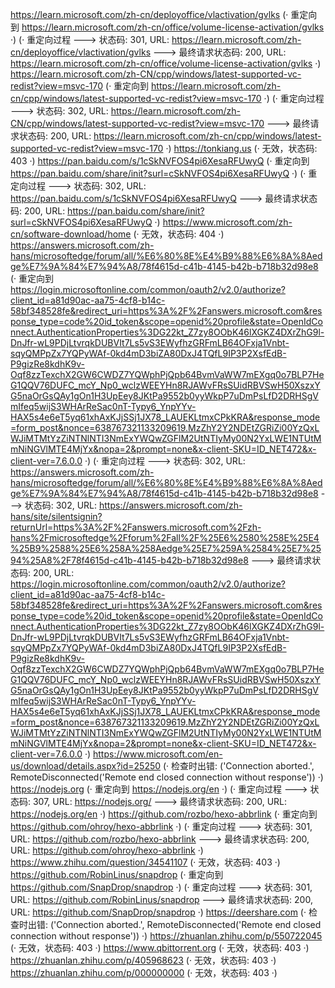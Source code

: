 https://learn.microsoft.com/zh-cn/deployoffice/vlactivation/gvlks (· 重定向到 https://learn.microsoft.com/zh-cn/office/volume-license-activation/gvlks ·)
(· 重定向过程 ---> 状态码: 301, URL: https://learn.microsoft.com/zh-cn/deployoffice/vlactivation/gvlks ---> 最终请求状态码: 200, URL: https://learn.microsoft.com/zh-cn/office/volume-license-activation/gvlks ·)
https://learn.microsoft.com/zh-CN/cpp/windows/latest-supported-vc-redist?view=msvc-170 (· 重定向到 https://learn.microsoft.com/zh-cn/cpp/windows/latest-supported-vc-redist?view=msvc-170 ·)
(· 重定向过程 ---> 状态码: 302, URL: https://learn.microsoft.com/zh-CN/cpp/windows/latest-supported-vc-redist?view=msvc-170 ---> 最终请求状态码: 200, URL: https://learn.microsoft.com/zh-cn/cpp/windows/latest-supported-vc-redist?view=msvc-170 ·)
https://tonkiang.us (· 无效，状态码: 403 ·)
https://pan.baidu.com/s/1cSkNVFOS4pi6XesaRFUwyQ (· 重定向到 https://pan.baidu.com/share/init?surl=cSkNVFOS4pi6XesaRFUwyQ ·)
(· 重定向过程 ---> 状态码: 302, URL: https://pan.baidu.com/s/1cSkNVFOS4pi6XesaRFUwyQ ---> 最终请求状态码: 200, URL: https://pan.baidu.com/share/init?surl=cSkNVFOS4pi6XesaRFUwyQ ·)
https://www.microsoft.com/zh-cn/software-download/home (· 无效，状态码: 404 ·)
https://answers.microsoft.com/zh-hans/microsoftedge/forum/all/%E6%80%8E%E4%B9%88%E6%8A%8Aedge%E7%9A%84%E7%94%A8/78f4615d-c41b-4145-b42b-b718b32d98e8 (· 重定向到 https://login.microsoftonline.com/common/oauth2/v2.0/authorize?client_id=a81d90ac-aa75-4cf8-b14c-58bf348528fe&redirect_uri=https%3A%2F%2Fanswers.microsoft.com&response_type=code%20id_token&scope=openid%20profile&state=OpenIdConnect.AuthenticationProperties%3DG22kt_Z7zy8OObK46lXGKZ4DXrZhG9l-DnJfr-wL9PDjLtvrqkDUBVIt7Ls5vS3EWyfhzGRFmLB64OFxja1Vnbt-sqyQMPpZx7YQPyWAf-0kd4mD3biZA80DxJ4TQfL9IP3P2XsfEdB-P9gizRe8kdhK9v-Oqf8zzTexchX2GW6CWDZ7YQWphPjQpb64BvmVaWW7mEXgq0o7BLP7HeG1QQV76DUFC_mcY_Np0_wclzWEEYHn8RJAWvFRsSUidRBVSwH50XszxYG5naOrGsQAy1gOn1H3UpEey8JKtPa9552b0yyWkpP7uDmPsLfD2DRHSgVmIfeq5wijS3WHArReSac0nT-Typy6_YnpYYv-HAX5s4e6eT5yq61xhAxKJjSSj1JX78_LAUEKLtmxCPkKRA&response_mode=form_post&nonce=638767321133209619.MzZhY2Y2NDEtZGRiZi00YzQxLWJiMTMtYzZiNTNlNTI3NmExYWQwZGFlM2UtNTIyMy00N2YxLWE1NTUtMmNiNGVlMTE4MjYx&nopa=2&prompt=none&x-client-SKU=ID_NET472&x-client-ver=7.6.0.0 ·)
(· 重定向过程 ---> 状态码: 302, URL: https://answers.microsoft.com/zh-hans/microsoftedge/forum/all/%E6%80%8E%E4%B9%88%E6%8A%8Aedge%E7%9A%84%E7%94%A8/78f4615d-c41b-4145-b42b-b718b32d98e8 ---> 状态码: 302, URL: https://answers.microsoft.com/zh-hans/site/silentsignin?returnUrl=https%3A%2F%2Fanswers.microsoft.com%2Fzh-hans%2Fmicrosoftedge%2Fforum%2Fall%2F%25E6%2580%258E%25E4%25B9%2588%25E6%258A%258Aedge%25E7%259A%2584%25E7%2594%25A8%2F78f4615d-c41b-4145-b42b-b718b32d98e8 ---> 最终请求状态码: 200, URL: https://login.microsoftonline.com/common/oauth2/v2.0/authorize?client_id=a81d90ac-aa75-4cf8-b14c-58bf348528fe&redirect_uri=https%3A%2F%2Fanswers.microsoft.com&response_type=code%20id_token&scope=openid%20profile&state=OpenIdConnect.AuthenticationProperties%3DG22kt_Z7zy8OObK46lXGKZ4DXrZhG9l-DnJfr-wL9PDjLtvrqkDUBVIt7Ls5vS3EWyfhzGRFmLB64OFxja1Vnbt-sqyQMPpZx7YQPyWAf-0kd4mD3biZA80DxJ4TQfL9IP3P2XsfEdB-P9gizRe8kdhK9v-Oqf8zzTexchX2GW6CWDZ7YQWphPjQpb64BvmVaWW7mEXgq0o7BLP7HeG1QQV76DUFC_mcY_Np0_wclzWEEYHn8RJAWvFRsSUidRBVSwH50XszxYG5naOrGsQAy1gOn1H3UpEey8JKtPa9552b0yyWkpP7uDmPsLfD2DRHSgVmIfeq5wijS3WHArReSac0nT-Typy6_YnpYYv-HAX5s4e6eT5yq61xhAxKJjSSj1JX78_LAUEKLtmxCPkKRA&response_mode=form_post&nonce=638767321133209619.MzZhY2Y2NDEtZGRiZi00YzQxLWJiMTMtYzZiNTNlNTI3NmExYWQwZGFlM2UtNTIyMy00N2YxLWE1NTUtMmNiNGVlMTE4MjYx&nopa=2&prompt=none&x-client-SKU=ID_NET472&x-client-ver=7.6.0.0 ·)
https://www.microsoft.com/en-us/download/details.aspx?id=25250 (· 检查时出错: ('Connection aborted.', RemoteDisconnected('Remote end closed connection without response')) ·)
https://nodejs.org (· 重定向到 https://nodejs.org/en ·)
(· 重定向过程 ---> 状态码: 307, URL: https://nodejs.org/ ---> 最终请求状态码: 200, URL: https://nodejs.org/en ·)
https://github.com/rozbo/hexo-abbrlink (· 重定向到 https://github.com/ohroy/hexo-abbrlink ·)
(· 重定向过程 ---> 状态码: 301, URL: https://github.com/rozbo/hexo-abbrlink ---> 最终请求状态码: 200, URL: https://github.com/ohroy/hexo-abbrlink ·)
https://www.zhihu.com/question/34541107 (· 无效，状态码: 403 ·)
https://github.com/RobinLinus/snapdrop (· 重定向到 https://github.com/SnapDrop/snapdrop ·)
(· 重定向过程 ---> 状态码: 301, URL: https://github.com/RobinLinus/snapdrop ---> 最终请求状态码: 200, URL: https://github.com/SnapDrop/snapdrop ·)
https://deershare.com (· 检查时出错: ('Connection aborted.', RemoteDisconnected('Remote end closed connection without response')) ·)
https://zhuanlan.zhihu.com/p/550722045 (· 无效，状态码: 403 ·)
https://www.qbittorrent.org (· 无效，状态码: 403 ·)
https://zhuanlan.zhihu.com/p/405968623 (· 无效，状态码: 403 ·)
https://zhuanlan.zhihu.com/p/000000000 (· 无效，状态码: 403 ·)
